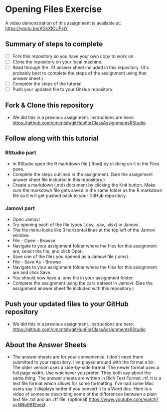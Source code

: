 # Opening Files Exercise

A video demonstration of this assignment is available at: https://youtu.be/KGkXlOUPxjY

## Summary of steps to complete

- [ ] Fork this repository so you have your own copy to work on.
- [ ] Clone the repository on your local machine. 
- [ ] Read through the .rtf answer sheet included in this repository. (It's probably best to complete the steps of the assignment using that answer sheet.)
- [ ] Complete the steps of the tutorial.
- [ ] Push your updated file to your GitHub repository.

## Fork & Clone this repository

* We did this in a previous assignment. Instructions are here: https://github.com/cmcntsh/gitHubForClassAssignmentsRStudio

## Follow along with this tutorial

### RStudio part

* In RStudio open the R markdown file (.Rmd) by clicking on it in the Files pane.
* Complete the steps outlined in the assignment. (See the assignment answer sheet file included in this repository.)
* Create a markdown (.md) document by clicking the Knit button. Make sure the markdown file gets saved in the same folder as the R markdown file so it will get pushed back to your GitHub repository.

### Jamovi part

* Open Jamovi
* Try opening each of the file types (.csv, .sav, .xlsx) in Jamovi.
* The file menu looks like 3 horizontal lines at the top left of the Jamovi window.
* File - Open - Browse
* Navigate to your assignment folder where the files for this assignment are, select the file, and click Open.
* Save one of the files you opened as a Jamovi file (.omv).
* File - Save As - Browse
* Navigate to your assignment folder where the files for this assignment are and click Save.
* You should now have a .omv file in your assignment folder.
* Complete the assignment using the cars dataset in Jamovi. (See the assignment answer sheet fle included with this repository.)
  
  
## Push your updated files to your GitHub repository

* We did this in a previous assignment. Instructions are here: https://github.com/cmcntsh/gitHubForClassAssignmentsRStudio

## About the Answer Sheets

* The answer sheets are for your convenience. I don't need them submitted to your repository. I've played around with the format a bit. The older version uses a side-by-side format. The newer format uses a full page width. Use whichever you prefer. They both say about the same thing. The answer sheets are written in Rich Text Format .rtf. It is a text file format which allows for some formatting. I've had some Mac users say it displays better if you convert it to a Word doc. Here is a video of someone describing some of the differences between a plain text file .txt and an .rtf file. (optional) https://www.youtube.com/watch?v=NNu9B1ExezI 
